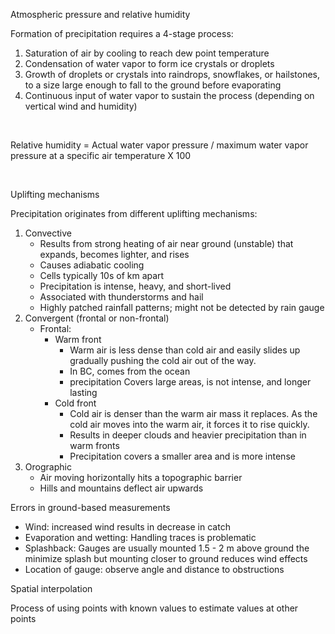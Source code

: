 Atmospheric pressure and relative humidity

Formation of precipitation requires a 4-stage process:

1.  Saturation of air by cooling to reach dew point temperature
2.  Condensation of water vapor to form ice crystals or droplets
3.  Growth of droplets or crystals into raindrops, snowflakes, or
    hailstones, to a size large enough to fall to the ground before
    evaporating
4.  Continuous input of water vapor to sustain the process (depending on
    vertical wind and humidity)

 

Relative humidity = Actual water vapor pressure / maximum water vapor
pressure at a specific air temperature X 100

 

Uplifting mechanisms

Precipitation originates from different uplifting mechanisms:

1.  Convective
    -   Results from strong heating of air near ground (unstable) that
        expands, becomes lighter, and rises
    -   Causes adiabatic cooling
    -   Cells typically 10s of km apart
    -   Precipitation is intense, heavy, and short-lived
    -   Associated with thunderstorms and hail
    -   Highly patched rainfall patterns; might not be detected by rain
        gauge
2.  Convergent (frontal or non-frontal)
    -   Frontal:
        -   Warm front
            -   Warm air is less dense than cold air and easily slides
                up gradually pushing the cold air out of the way.
            -   In BC, comes from the ocean
            -   precipitation Covers large areas, is not intense, and
                longer lasting
        -   Cold front
            -   Cold air is denser than the warm air mass it replaces.
                As the cold air moves into the warm air, it forces it to
                rise quickly.
            -   Results in deeper clouds and heavier precipitation than
                in warm fronts
            -   Precipitation covers a smaller area and is more intense
3.  Orographic
    -   Air moving horizontally hits a topographic barrier
    -   Hills and mountains deflect air upwards

Errors in ground-based measurements

-   Wind: increased wind results in decrease in catch
-   Evaporation and wetting: Handling traces is problematic
-   Splashback: Gauges are usually mounted 1.5 - 2 m above ground the
    minimize splash but mounting closer to ground reduces wind effects
-   Location of gauge: observe angle and distance to obstructions

Spatial interpolation

Process of using points with known values to estimate values at other
points
